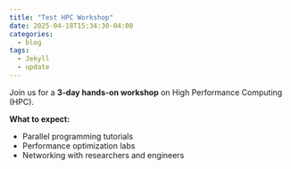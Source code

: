 ```yaml
---
title: "Test HPC Workshop"
date: 2025-04-18T15:34:30-04:00
categories:
  - blog
tags:
  - Jekyll
  - update
---
```


Join us for a **3-day hands-on workshop** on High Performance Computing (HPC).  

**What to expect:**
- Parallel programming tutorials  
- Performance optimization labs  
- Networking with researchers and engineers  

